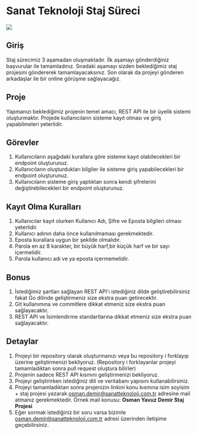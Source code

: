 # Sanat Teknoloji Staj Süreci
<img src="https://user-content.gitlab-static.net/a142cc5852b02a49cae57a0a5a4a9052a77e9284/68747470733a2f2f73616e617474656b6e6f6c6f6a692e636f6d2e74722f79617264696d2f696d672f73616e61742e706e67">

## Giriş
Staj sürecimiz 3 aşamadan oluşmaktadır. İlk aşamayı gönderdiğiniz başvurular ile tamamladınız. Sıradaki aşamayı sizden beklediğimiz staj projesini göndererek tamamlayacaksınız. Son olarak da projeyi gönderen arkadaşlar ile bir online görüşme sağlayacağız.

## Proje
Yapmanızı beklediğimiz projenin temel amacı, REST API ile bir üyelik sistemi oluşturmaktır. Projede kullanıcıların sisteme kayıt olması ve giriş yapabilmeleri yeterlidir. 

## Görevler
1. Kullanıcıların aşağıdaki kurallara göre sisteme kayıt olabilecekleri bir endpoint oluşturunuz.
2. Kullanıcıların oluşturdukları bilgiler ile sisteme giriş yapabilecekleri bir endpoint oluşturunuz.
3. Kullanıcıların sisteme giriş yaptıktan sonra kendi şifrelerini değiştirebilecekleri bir endpoint oluşturunuz.

## Kayıt Olma Kuralları
1. Kullanıcılar kayıt olurken Kullanıcı Adı, Şifre ve Eposta bilgileri olması yeterlidir. 
2. Kullanıcı adının daha önce kullanılmaması gerekmektedir. 
3. Eposta kurallara uygun bir şekilde olmalıdır.
4. Parola en az 8 karakter, bir büyük harf,bir küçük harf ve bir sayı içermelidir.
5. Parola kullanıcı adı ve ya eposta içermemelidir.

## Bonus
1. İstediğimiz şartları sağlayan REST API'ı istediğiniz dilde geliştirebilirsiniz fakat Go dilinde geliştirmeniz size ekstra puan getirecektir.
2. Git kullanımına ve commitlere dikkat etmeniz size ekstra puan sağlayacaktır.
3. REST API ve İsimlendirme standartlarına dikkat etmeniz size ekstra puan sağlayacaktır.

## Detaylar
1. Projeyi bir repository olarak oluşturmanızı veya bu repository i forklayıp üzerine geliştirmenizi bekliyoruz. (Repository i forklayanlar projeyi tamamladıktan sonra pull request oluştura bilirler)
2. Projenin sadece REST API kısmını geliştirmenizi bekliyoruz.
3. Projeyi geliştirirken istediğiniz dili ve veritabanı yapısını kullanabilirsiniz.
4. Projeyi tamamladıktan sonra projenizin linkini konu kısmına isim soyisim + staj projesi yazarak osman.demir@sanatteknoloji.com.tr adresine mail atmanız gerekmektedir. Örnek mail konusu: <strong> Osman Yavuz Demir Staj Projesi </strong>
5. Eğer sormak istediğiniz bir soru varsa bizimle osman.demir@sanatteknoloji.com.tr adresi üzerinden iletişime geçebilirsiniz.
